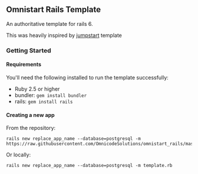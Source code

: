 ## Omnistart Rails Template

An authoritative template for rails 6.

This was heavily inspired by [jumpstart](https://github.com/excid3/jumpstart) template

### Getting Started

#### Requirements

You'll need the following installed to run the template successfully:

- Ruby 2.5 or higher
- bundler: `gem install bundler`
- rails: `gem install rails`

#### Creating a new app

From the repository:

```
rails new replace_app_name --database=postgresql -m https://raw.githubusercontent.com/OmnicodeSolutions/omnistart_rails/master/template.rb
```

Or locally:

```
rails new replace_app_name --database=postgresql -m template.rb
```
